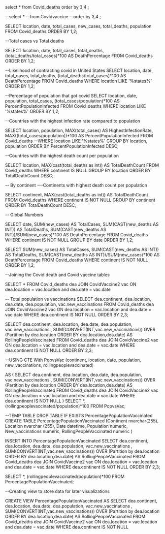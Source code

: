 select * 
from Covid_deaths
order by 3,4 ;

--select * 
--from Covidvaccine
--order by 3,4 ;

SELECT location, date, total_cases, new_cases, total_deaths, population
FROM Covid_deaths
ORDER BY 1,2;

--Total cases vs Total deaths

SELECT location, date, total_cases, total_deaths, (total_deaths/total_cases)*100 AS DeathPercentage
FROM Covid_deaths
ORDER BY 1,2;

--Likelihood of contracting covid in United States
SELECT location, date, total_cases, total_deaths, (total_deaths/total_cases)*100 AS DeathPercentage
FROM Covid_deaths
WHERE location LIKE '%states%'
ORDER BY 1,2;

--Percentage of population that got covid
SELECT location, date, population, total_cases, (total_cases/population)*100 AS PercentPopulationInfected
FROM Covid_deaths
WHERE location LIKE '%states%'
ORDER BY 1,2;

--Countries with the highest infection rate compared to population

SELECT location, population, MAX(total_cases) AS HighestInfectionRate, MAX((total_cases/population))*100 AS PercentPopulationInfected
FROM Covid_deaths
--WHERE location LIKE '%states%'
GROUP BY location, population
ORDER BY PercentPopulationInfected DESC;


--Countries with the highest death count per population

SELECT location, MAX(cast(total_deaths as int)) AS TotalDeathCount
FROM Covid_deaths
WHERE continent IS NULL
GROUP BY location
ORDER BY TotalDeathCount DESC;



-- By continent
---Continents with highest death count per population

 SELECT continent, MAX(cast(total_deaths as int)) AS TotalDeathCount
FROM Covid_deaths
WHERE continent IS NOT NULL
GROUP BY continent
ORDER BY TotalDeathCount DESC;


-- Global Numbers


SELECT date, SUM(new_cases) AS TotalCases, SUM(CAST(new_deaths AS INT)) AS TotalDeaths, 
SUM(CAST(new_deaths AS INT))/SUM(new_cases)*100 AS DeathPercentage
FROM Covid_deaths
WHERE continent IS NOT NULL
GROUP BY date
ORDER BY 1,2;


SELECT SUM(new_cases) AS TotalCases, SUM(CAST(new_deaths AS INT)) AS TotalDeaths, 
SUM(CAST(new_deaths AS INT))/SUM(new_cases)*100 AS DeathPercentage
FROM Covid_deaths
WHERE continent IS NOT NULL
ORDER BY 1,2;



--Joining the Covid death and Covid vaccine tables

SELECT * 
FROM Covid_deaths dea
JOIN CovidVaccine2 vac
  ON dea.location = vac.location
  and dea.date = vac.date


-- Total population vs vaccinations
SELECT dea.continent, dea.location, dea.date, dea.population, vac.new_vaccinations 
FROM Covid_deaths dea
JOIN CovidVaccine2 vac
  ON dea.location = vac.location
  and dea.date = vac.date
WHERE dea.continent IS NOT NULL
ORDER BY 2,3;

SELECT dea.continent, dea.location, dea.date, dea.population, vac.new_vaccinations ,
SUM(CONVERT(INT,vac.new_vaccinations)) OVER (Partition by dea.location ORDER BY dea.location,dea.date) AS RollingPeopleVaccinated
FROM Covid_deaths dea
JOIN CovidVaccine2 vac
  ON dea.location = vac.location
  and dea.date = vac.date
WHERE dea.continent IS NOT NULL
ORDER BY 2,3;






--USING CTE
With PopvsVac (continent, location, date, population, new_vaccinations, rollingpeoplevaccinated)
  
  AS
(
  SELECT dea.continent, dea.location, dea.date, dea.population, vac.new_vaccinations ,
SUM(CONVERT(INT,vac.new_vaccinations)) OVER (Partition by dea.location ORDER BY dea.location,dea.date) AS RollingPeopleVaccinated
FROM Covid_deaths dea
JOIN CovidVaccine2 vac
  ON dea.location = vac.location
  and dea.date = vac.date
WHERE dea.continent IS NOT NULL
)
SELECT *, (rollingpeoplevaccinated/population)*100
FROM PopvsVac;






--TEMP TABLE
DROP TABLE IF EXISTS PercentagePopulationVaccinated
CREATE TABLE PercentagePopulationVaccinated
(Continent nvarchar(255),
Location nvarchar (255),
Date datetime,
Population numeric,
New_vaccinations numeric,
RollingPeopleVaccinated numeric
)


INSERT INTO PercentagePopulationVaccinated
SELECT dea.continent, dea.location, dea.date, dea.population, vac.new_vaccinations ,
SUM(CONVERT(INT,vac.new_vaccinations)) OVER (Partition by dea.location ORDER BY dea.location,dea.date) AS RollingPeopleVaccinated
FROM Covid_deaths dea
JOIN CovidVaccine2 vac
  ON dea.location = vac.location
  and dea.date = vac.date
WHERE dea.continent IS NOT NULL
ORDER BY 2,3;

SELECT *, (rollingpeoplevaccinated/population)*100
FROM PercentagePopulationVaccinated;


--Creating view to store data for later visualizations

CREATE VIEW PercentagePopulationVaccinated AS
SELECT dea.continent, dea.location, dea.date, dea.population, vac.new_vaccinations ,
SUM(CONVERT(INT,vac.new_vaccinations)) OVER (Partition by dea.location ORDER BY dea.location,dea.date) AS RollingPeopleVaccinated
FROM Covid_deaths dea
JOIN CovidVaccine2 vac
  ON dea.location = vac.location
  and dea.date = vac.date
WHERE dea.continent IS NOT NULL
